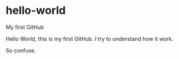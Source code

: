 # hello-world


My first GitHub

Hello World, this is my first GitHub.
I try to understand how it work.

So confuse.
